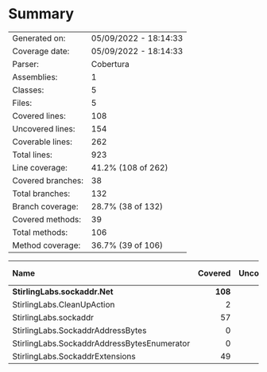 ﻿# Summary
|||
|:---|:---|
| Generated on: | 05/09/2022 - 18:14:33 |
| Coverage date: | 05/09/2022 - 18:14:33 |
| Parser: | Cobertura |
| Assemblies: | 1 |
| Classes: | 5 |
| Files: | 5 |
| Covered lines: | 108 |
| Uncovered lines: | 154 |
| Coverable lines: | 262 |
| Total lines: | 923 |
| Line coverage: | 41.2% (108 of 262) |
| Covered branches: | 38 |
| Total branches: | 132 |
| Branch coverage: | 28.7% (38 of 132) |
| Covered methods: | 39 |
| Total methods: | 106 |
| Method coverage: | 36.7% (39 of 106) |

|**Name**|**Covered**|**Uncovered**|**Coverable**|**Total**|**Line coverage**|**Covered**|**Total**|**Branch coverage**|**Covered**|**Total**|**Method coverage**|
|:---|---:|---:|---:|---:|---:|---:|---:|---:|---:|---:|---:|
|**StirlingLabs.sockaddr.Net**|**108**|**154**|**262**|**923**|**41.2%**|**38**|**132**|**28.7%**|**39**|**106**|**36.7%**|
|StirlingLabs.CleanUpAction|2|1|3|14|66.6%|0|0||1|2|50%|
|StirlingLabs.sockaddr|57|60|117|499|48.7%|22|64|34.3%|21|48|43.7%|
|StirlingLabs.SockaddrAddressBytes|0|29|29|110|0%|0|10|0%|0|23|0%|
|StirlingLabs.SockaddrAddressBytesEnumerator|0|16|16|45|0%|0|2|0%|0|9|0%|
|StirlingLabs.SockaddrExtensions|49|48|97|255|50.5%|16|56|28.5%|17|24|70.8%|
